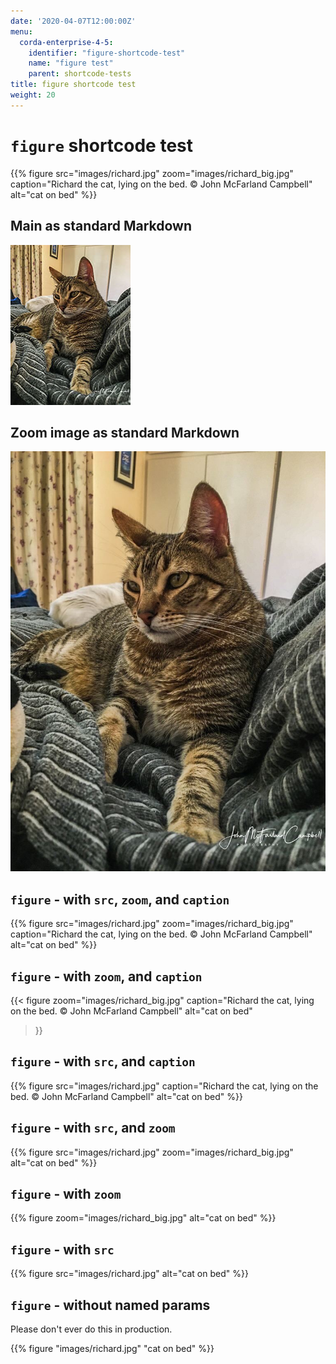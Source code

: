 ```yaml
---
date: '2020-04-07T12:00:00Z'
menu:
  corda-enterprise-4-5:
    identifier: "figure-shortcode-test"
    name: "figure test"
    parent: shortcode-tests
title: figure shortcode test 
weight: 20
---
```


# `figure` shortcode test

{{% 
   figure 
	src="images/richard.jpg"
	zoom="images/richard_big.jpg"
	caption="Richard the cat, lying on the bed. © John McFarland Campbell"
	alt="cat on bed" 
%}}

## Main as standard Markdown

![richard the cat](images/richard.jpg)

## Zoom image as standard Markdown

![richard the cat](images/richard_big.jpg)

## `figure` - with `src`, `zoom`, and `caption`

{{% 
   figure 
	src="images/richard.jpg"
	zoom="images/richard_big.jpg"
	caption="Richard the cat, lying on the bed. © John McFarland Campbell"
	alt="cat on bed" 
%}}

## `figure` - with `zoom`, and `caption`

{{< 
   figure 
	zoom="images/richard_big.jpg"
	caption="Richard the cat, lying on the bed. © John McFarland Campbell"
	alt="cat on bed" 
>}}

## `figure` - with `src`, and `caption`

{{% 
   figure 
	src="images/richard.jpg"
	caption="Richard the cat, lying on the bed. © John McFarland Campbell"
	alt="cat on bed" 
%}}

## `figure` - with `src`, and `zoom`

{{% 
   figure 
	src="images/richard.jpg"
	zoom="images/richard_big.jpg"
	alt="cat on bed" 
%}}

## `figure` - with `zoom`

{{% 
   figure 
	zoom="images/richard_big.jpg"
	alt="cat on bed" 
%}}

## `figure` - with `src`

{{% 
   figure 
	src="images/richard.jpg"
	alt="cat on bed" 
%}}

## `figure` - without named params

Please don't ever do this in production.

{{% 
   figure 
	"images/richard.jpg"
	"cat on bed" 
%}}

